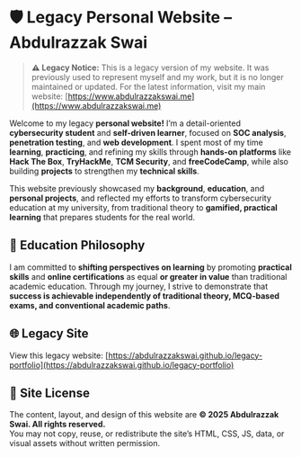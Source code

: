 # 🛡️ Legacy Personal Website – Abdulrazzak Swai

> **⚠️ Legacy Notice:** This is a legacy version of my website. It was previously used to represent myself and my work, but it is no longer maintained or updated. For the latest information, visit my main website: [https://www.abdulrazzakswai.me](https://www.abdulrazzakswai.me)
>
Welcome to my legacy **personal website!** I’m a detail-oriented **cybersecurity student** and **self-driven learner**, focused on **SOC analysis**, **penetration testing**, and **web development**. I spent most of my time **learning**, **practicing**, and refining my skills through **hands-on platforms** like **Hack The Box**, **TryHackMe**, **TCM Security**, and **freeCodeCamp**, while also building **projects** to strengthen my **technical skills**.

This website previously showcased my **background**, **education**, and **personal projects**, and reflected my efforts to transform cybersecurity education at my university, from traditional theory to **gamified, practical learning** that prepares students for the real world.

## 🎯 Education Philosophy

I am committed to **shifting perspectives on learning** by promoting **practical skills** and **online certifications** as equal **or greater in value** than traditional academic education. Through my journey, I strive to demonstrate that **success is achievable independently of traditional theory, MCQ-based exams, and conventional academic paths**.

## 🌐 Legacy Site

View this legacy website: [https://abdulrazzakswai.github.io/legacy-portfolio](https://abdulrazzakswai.github.io/legacy-portfolio)

## 🚫 Site License

The content, layout, and design of this website are **© 2025 Abdulrazzak Swai. All rights reserved.**  
You may not copy, reuse, or redistribute the site’s HTML, CSS, JS, data, or visual assets without written permission.
